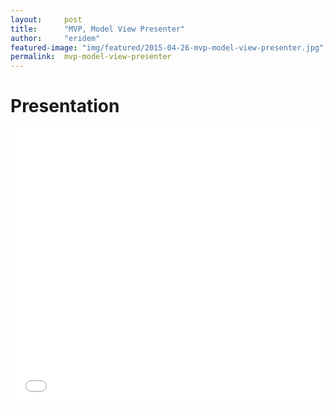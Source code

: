 ```yaml
---
layout:     post
title:      "MVP, Model View Presenter"
author:     "eridem"
featured-image: "img/featured/2015-04-26-mvp-model-view-presenter.jpg"
permalink:  mvp-model-view-presenter
---
```


# Presentation

<iframe 
  src="//www.slideshare.net/slideshow/embed_code/key/gghuIEHDx5QZH" 
  width="1000" 
  height="443" 
  style="max-width: 100%;" 
  frameborder="0" 
  marginwidth="0" 
  marginheight="0" 
  scrolling="no">
</iframe>
